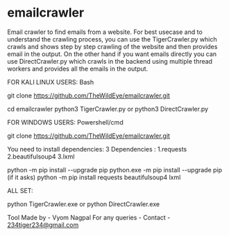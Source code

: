 # emailcrawler
Email crawler to find emails from a website.
For best usecase and to understand the crawling process, you can use the TigerCrawler.py which crawls and shows step by step crawling of the website and then provides email in the output.
On the other hand if you want emails directly you can use DirectCrawler.py which crawls in the backend using multiple thread workers and provides all the emails in the output.

FOR KALI LINUX USERS: Bash

git clone https://github.com/TheWildEye/emailcrawler.git

cd emailcrawler
python3 TigerCrawler.py
or
python3 DirectCrawler.py

FOR WINDOWS USERS: Powershell/cmd

git clone https://github.com/TheWildEye/emailcrawler.git

You need to install dependencies:
3 Dependencies :
1.requests
2.beautifulsoup4
3.lxml

python -m pip install --upgrade pip
python.exe -m pip install --upgrade pip (if it asks)
python -m pip install requests beautifulsoup4 lxml

ALL SET:

python TigerCrawler.exe
or
python DirectCrawler.exe


Tool Made by - Vyom Nagpal
For any queries - Contact - 234tiger234@gmail.com

